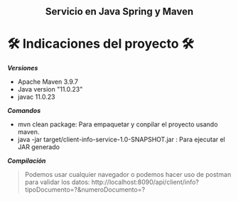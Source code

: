 <h2 align="center">
  Servicio en Java Spring y Maven
</h2>

# 🛠️ Indicaciones del proyecto 🛠️ 
***Versiones***
>
- Apache Maven 3.9.7
- Java version "11.0.23"
- javac 11.0.23

***Comandos***
>
- mvn clean package: Para empaquetar y conpilar el proyecto usando maven.
- java -jar target/client-info-service-1.0-SNAPSHOT.jar : Para ejecutar el JAR generado

***Compilación***
> Podemos usar cualquier navegador o podemos hacer uso de postman para validar los datos: http://localhost:8090/api/client/info?tipoDocumento=?&numeroDocumento=?
